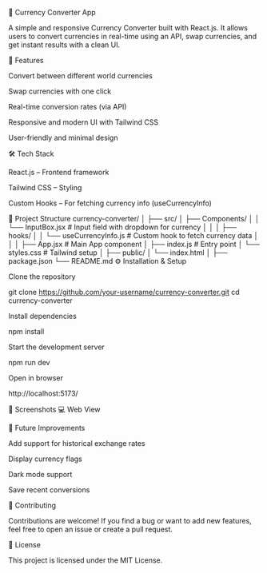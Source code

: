 💱 Currency Converter App

A simple and responsive Currency Converter built with React.js.
It allows users to convert currencies in real-time using an API, swap currencies, and get instant results with a clean UI.

🚀 Features

Convert between different world currencies

Swap currencies with one click

Real-time conversion rates (via API)

Responsive and modern UI with Tailwind CSS

User-friendly and minimal design

🛠️ Tech Stack

React.js – Frontend framework

Tailwind CSS – Styling

Custom Hooks – For fetching currency info (useCurrencyInfo)

📂 Project Structure
currency-converter/
│
├── src/
│   ├── Components/
│   │   └── InputBox.jsx        # Input field with dropdown for currency
│   │
│   ├── hooks/
│   │   └── useCurrencyInfo.js  # Custom hook to fetch currency data
│   │
│   ├── App.jsx                 # Main App component
│   ├── index.js                # Entry point
│   └── styles.css              # Tailwind setup
│
├── public/
│   └── index.html
│
├── package.json
└── README.md
⚙️ Installation & Setup

Clone the repository

git clone https://github.com/your-username/currency-converter.git
cd currency-converter


Install dependencies

npm install


Start the development server

npm run dev


Open in browser

http://localhost:5173/

📸 Screenshots
💻 Web View

🔮 Future Improvements

Add support for historical exchange rates

Display currency flags

Dark mode support

Save recent conversions

🤝 Contributing

Contributions are welcome!
If you find a bug or want to add new features, feel free to open an issue or create a pull request.

📜 License

This project is licensed under the MIT License.
